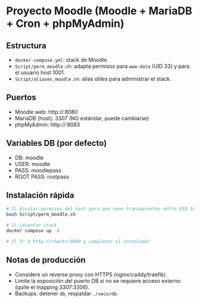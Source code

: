 # Proyecto Moodle (Moodle + MariaDB + Cron + phpMyAdmin)

## Estructura
- `docker-compose.yml`: stack de Moodle.
- `Script/perm_moodle.sh`: adapta permisos para `www-data` (UID 33) y para el usuario host 1001.
- `Script/aliases_moodle.sh`: alias útiles para administrar el stack.

## Puertos
- Moodle web: http://<host>:8080
- MariaDB (host): 3307 (NO estándar, puede cambiarse)
- phpMyAdmin: http://<host>:8083

## Variables DB (por defecto)
- DB: moodle
- USER: moodle
- PASS: moodlepass
- ROOT PASS: rootpass

## Instalación rápida
```bash
# 1) Ajustar permisos del host para que sean transparentes entre UID 1001 y www-data (UID 33)
bash Script/perm_moodle.sh

# 2) Levantar stack
docker compose up -d

# 3) Ir a http://<host>:8080 y completar el instalador
```

## Notas de producción
- Considere un reverse proxy con HTTPS (nginx/caddy/traefik).
- Limite la exposición del puerto DB si no se requiere acceso externo (quite el mapping 3307:3306).
- Backups: detener `db`, respaldar `./veco/db`.
